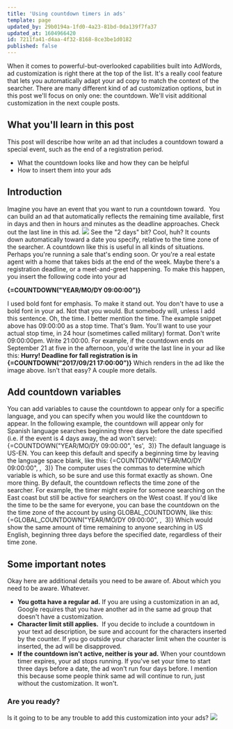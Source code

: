 ```yaml
---
title: 'Using countdown timers in ads'
template: page
updated_by: 29b0194a-1fd0-4a23-81bd-0da139f7fa37
updated_at: 1604966420
id: 7211fa41-d4aa-4f32-8168-8ce3be1d0182
published: false
---
```

When it comes to powerful-but-overlooked capabilities built into AdWords, ad customization is right there at the top of the list. It's a really cool feature that lets you automatically adapt your ad copy to match the context of the searcher. There are many different kind of ad customization options, but in this post we'll focus on only one: the countdown. We'll visit additional customization in the next couple posts.

## What you'll learn in this post

This post will describe how write an ad that includes a countdown toward a special event, such as the end of a registration period.

*   What the countdown looks like and how they can be helpful
*   How to insert them into your ads

## Introduction

Imagine you have an event that you want to run a countdown toward.  You can build an ad that automatically reflects the remaining time available, first in days and then in hours and minutes as the deadline approaches. Check out the last line in this ad. ![](https://blog.adfury.io/wp-content/uploads/fakead_countdown.png) See the "2 days" bit? Cool, huh? It counts down automatically toward a date you specify, relative to the time zone of the searcher. A countdown like this is useful in all kinds of situations. Perhaps you're running a sale that's ending soon. Or you're a real estate agent with a home that takes bids at the end of the week. Maybe there's a registration deadline, or a meet-and-greet happening. To make this happen, you insert the following code into your ad

**{=COUNTDOWN("YEAR/MO/DY 09:00:00”)}**

I used bold font for emphasis. To make it stand out. You don't have to use a bold font in your ad. Not that you would. But somebody will, unless I add this sentence. Oh, the time. I better mention the time. The example snippet above has 09:00:00 as a stop time. That's 9am. You'll want to use your actual stop time, in 24 hour (sometimes called military) format. Don't write 09:00:00pm. Write 21:00:00. For example, if the countdown ends on September 21 at five in the afternoon, you'd write the last line in your ad like this: **Hurry! Deadline for fall registration is in {=COUNTDOWN("2017/09/21 17:00:00”)}** Which renders in the ad like the image above. Isn't that easy? A couple more details.

## Add countdown variables

You can add variables to cause the countdown to appear only for a specific language, and you can specify when you would like the countdown to appear. In the following example, the countdown will appear only for Spanish language searches beginning three days before the date specified (i.e. if the event is 4 days away, the ad won't serve): {=COUNTDOWN("YEAR/MO/DY 09:00:00", 'es',  3)} The default language is US-EN. You can keep this default and specify a beginning time by leaving the language space blank, like this: {=COUNTDOWN("YEAR/MO/DY 09:00:00", ,  3)} The computer uses the commas to determine which variable is which, so be sure and use this format exactly as shown. One more thing. By default, the countdown reflects the time zone of the searcher. For example, the timer might expire for someone searching on the East coast but still be active for searchers on the West coast. If you'd like the time to be the same for everyone, you can base the countdown on the the time zone of the account by using GLOBAL_COUNTDOWN, like this: {=GLOBAL_COUNTDOWN("YEAR/MO/DY 09:00:00", ,  3)} Which would show the same amount of time remaining to anyone searching in US English, beginning three days before the specified date, regardless of their time zone.

## Some important notes

Okay here are additional details you need to be aware of. About which you need to be aware. Whatever.

*   **You gotta have a regular ad.** If you are using a customization in an ad, Google requires that you have another ad in the same ad group that doesn't have a customization.
*   **Character limit still applies.**  If you decide to include a countdown in your text ad description, be sure and account for the characters inserted by the counter. If you go outside your character limit when the counter is inserted, the ad will be disapproved.
*   **If the countdown isn't active, neither is your ad.** When your countdown timer expires, your ad stops running. If you've set your time to start three days before a date, the ad won't run four days before. I mention this because some people think same ad will continue to run, just without the customization. It won't.

### Are you ready?

Is it going to to be any trouble to add this customization into your ads? ![](https://blog.adfury.io/wp-content/uploads/Nope.gif)